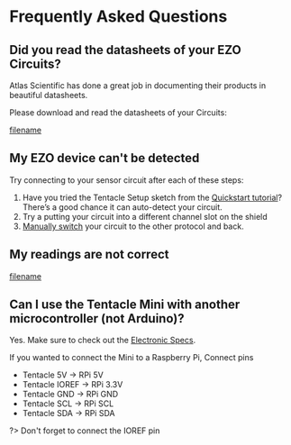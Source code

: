 # Frequently Asked Questions

## Did you read the datasheets of your EZO Circuits?
Atlas Scientific has done a great job in documenting their products in beautiful datasheets.

Please download and read the datasheets of your Circuits:

[filename](../common/ezo-datasheets.md ':include')

## My EZO device can't be detected
Try connecting to your sensor circuit after each of these steps:

1. Have you tried the Tentacle Setup sketch from the [Quickstart tutorial](quickstart.md)? There’s a good chance it can auto-detect your circuit.
1. Try a putting your circuit into a different channel slot on the shield
1. [Manually switch](protocols.md#set-protocol-manually) your circuit to the other protocol and back.

## My readings are not correct
[filename](../common/faq-readings-not-correct.md ':include')

## Can I use the Tentacle Mini with another microcontroller (not Arduino)?

Yes. Make sure to check out the [Electronic Specs](power.md).

If you wanted to connect the Mini to a Raspberry Pi, Connect pins

* Tentacle 5V -> RPi 5V
* Tentacle IOREF -> RPi 3.3V
* Tentacle GND -> RPi GND
* Tentacle SCL -> RPi SCL
* Tentacle SDA -> RPi SDA

?> Don't forget to connect the IOREF pin
